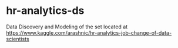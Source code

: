 # hr-analytics-ds
Data Discovery and Modeling of the set located at https://www.kaggle.com/arashnic/hr-analytics-job-change-of-data-scientists
